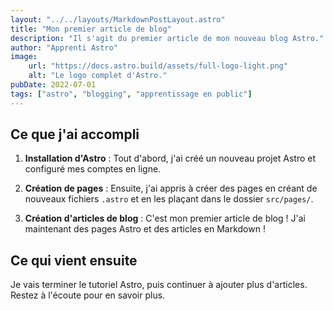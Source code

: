 ```yaml
---
layout: "../../layouts/MarkdownPostLayout.astro"
title: "Mon premier article de blog"
description: "Il s'agit du premier article de mon nouveau blog Astro."
author: "Apprenti Astro"
image:
    url: "https://docs.astro.build/assets/full-logo-light.png"
    alt: "Le logo complet d'Astro."
pubDate: 2022-07-01
tags: ["astro", "blogging", "apprentissage en public"]
---
```

## Ce que j'ai accompli

1. **Installation d'Astro** : Tout d'abord, j'ai créé un nouveau projet Astro et configuré mes comptes en ligne.

2. **Création de pages** : Ensuite, j'ai appris à créer des pages en créant de nouveaux fichiers `.astro` et en les plaçant dans le dossier `src/pages/`.

3. **Création d'articles de blog** : C'est mon premier article de blog ! J'ai maintenant des pages Astro et des articles en Markdown !

## Ce qui vient ensuite

Je vais terminer le tutoriel Astro, puis continuer à ajouter plus d'articles. Restez à l'écoute pour en savoir plus.